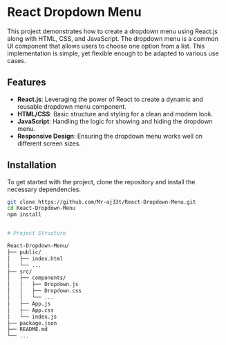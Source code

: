 # React Dropdown Menu

This project demonstrates how to create a dropdown menu using React.js along with HTML, CSS, and JavaScript. The dropdown menu is a common UI component that allows users to choose one option from a list. This implementation is simple, yet flexible enough to be adapted to various use cases.

## Features

- **React.js**: Leveraging the power of React to create a dynamic and reusable dropdown menu component.
- **HTML/CSS**: Basic structure and styling for a clean and modern look.
- **JavaScript**: Handling the logic for showing and hiding the dropdown menu.
- **Responsive Design**: Ensuring the dropdown menu works well on different screen sizes.

## Installation

To get started with the project, clone the repository and install the necessary dependencies.

```bash
git clone https://github.com/Mr-aj33t/React-Dropdown-Menu.git
cd React-Dropdown-Menu
npm install


# Project Structure

React-Dropdown-Menu/
├── public/
│   ├── index.html
│   └── ...
├── src/
│   ├── components/
│   │   ├── Dropdown.js
│   │   ├── Dropdown.css
│   │   └── ...
│   ├── App.js
│   ├── App.css
│   └── index.js
├── package.json
├── README.md
└── ...
